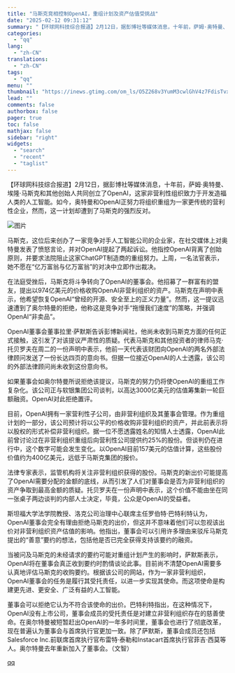 ```yaml
---
title: "马斯克竞相控制OpenAI，重组计划及资产估值受挑战"
date: "2025-02-12 09:31:12"
summary: "【环球网科技综合报道】2月12日，据彭博社等媒体消息，十年前，萨姆·奥特曼、埃隆·马斯克和其他创始人..."
categories:
  - "qq"
lang:
  - "zh-CN"
translations:
  - "zh-CN"
tags:
  - "qq"
menu: ""
thumbnail: "https://inews.gtimg.com/om_ls/O5Z268v3YumM3cwlGhV4z7FdisTvxRwDKTZ8SAc8VhfysAA_640360/0"
lead: ""
comments: false
authorbox: false
pager: true
toc: false
mathjax: false
sidebar: "right"
widgets:
  - "search"
  - "recent"
  - "taglist"
---
```


【环球网科技综合报道】2月12日，据彭博社等媒体消息，十年前，萨姆·奥特曼、埃隆·马斯克和其他创始人共同创立了OpenAI，这家非营利性组织致力于开发造福人类的人工智能。如今，奥特曼和OpenAI正努力将组织重组为一家更传统的营利性企业，然而，这一计划却遭到了马斯克的强烈反对。

![图片](https://inews.gtimg.com/om_bt/OxjV0Lze-1snRIwtSZBMhJwETndn33DGOJAcVgHs3SrCUAA/641)

马斯克，这位后来创办了一家竞争对手人工智能公司的企业家，在社交媒体上对奥特曼发表了愤怒言论，并对OpenAI提起了两起诉讼。他指控OpenAI背离了创始原则，并要求法院阻止这家ChatGPT制造商的重组努力。上周，一名法官表示，她不愿在“亿万富翁与亿万富翁”的对决中立即作出裁决。

在法庭受挫后，马斯克将斗争转向了OpenAI的董事会。他招募了一群富有的盟友，提出以974亿美元的价格收购OpenAI非营利组织的资产。马斯克在声明中表示，他希望恢复OpenAI“曾经的开源、安全至上的正义力量”。然而，这一提议迅速遭到了奥尔特曼的拒绝，他称这是竞争对手“拖慢我们速度”的策略，并强调OpenAI“非卖品”。

OpenAI董事会董事拉里·萨默斯告诉彭博新闻社，他尚未收到马斯克方面的任何正式接触，这引发了对该提议严肃性的质疑。代表马斯克和其他投资者的律师马克·托贝罗夫在周二的一份声明中表示，他前一天代表该财团向OpenAI的两名外部法律顾问发送了一份长达四页的意向书。但据一位接近OpenAI的人士透露，该公司的外部法律顾问尚未收到这份意向书。

如果董事会如奥尔特曼所说拒绝该提议，马斯克的努力仍将使OpenAI的重组工作复杂化。该公司正与软银集团公司谈判，以高达3000亿美元的估值筹集新一轮巨额融资。OpenAI对此拒绝置评。

目前，OpenAI拥有一家营利性子公司，由非营利组织及其董事会管理。作为重组计划的一部分，该公司预计将以公平的价格收购非营利组织的资产，并此前表示将以股权的形式补偿非营利组织。据一位不愿透露姓名的知情人士透露，OpenAI此前曾讨论过在非营利组织重组后向营利性公司提供约25%的股份。但谈判仍在进行中，这个数字可能会发生变化。以OpenAI目前157美元的估值计算，这些股份价值约为400亿美元，远低于马斯克集团的报价。

法律专家表示，监管机构将关注非营利组织获得的股份。马斯克的新出价可能提高了OpenAI需要分配的金额的底线，从而引发了人们对董事会是否为非营利组织的资产争取到最高金额的质疑。托贝罗夫在一份声明中表示，这个价值不能由坐在同一张桌子两边谈判的内部人士决定，毕竟，公众是OpenAI的受益者。

斯坦福大学法学院教授、洛克公司治理中心联席主任罗伯特·巴特利特认为，OpenAI董事会完全有理由拒绝马斯克的出价，但这并不意味着他们可以忽视该出价对非营利组织资产估值的影响。他指出，董事会可以引用许多理由来驳斥马斯克提出的“善意”要约的想法，包括他是否已完全获得支持该要约的融资。

当被问及马斯克的未经请求的要约可能对重组计划产生的影响时，萨默斯表示，OpenAI将在董事会真正收到要约时酌情谈论此事。目前尚不清楚OpenAI需要多认真地评估马斯克的收购要约。根据该公司的网站，作为一家非营利组织，OpenAI董事会的任务是履行其受托责任，以进一步实现其使命。而这项使命是构建更先进、更安全、广泛有益的人工智能。

董事会可以拒绝它认为不符合该使命的出价。巴特利特指出，在这种情况下，OpenAI没有上市公司，董事会成员的受托责任是对建立非营利组织存在的慈善使命。在奥尔特曼被短暂赶出OpenAI的一年多时间里，董事会也进行了彻底改革，现在普遍认为董事会与首席执行官更加一致。除了萨默斯，董事会成员还包括Salesforce Inc.前联席首席执行官布雷特·泰勒和Instacart首席执行官菲吉·西莫等人。奥尔特曼去年重新加入了董事会。（文智）

[qq](https://new.qq.com/rain/a/20250212A025J800)
